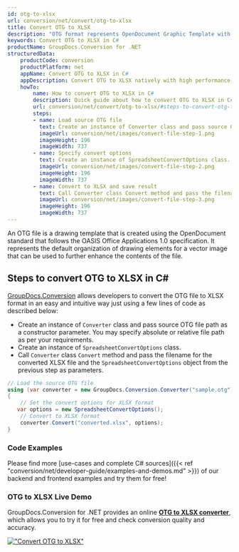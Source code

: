 ```yaml
---
id: otg-to-xlsx
url: conversion/net/convert/otg-to-xlsx
title: Convert OTG to XLSX
description: "OTG format represents OpenDocument Graphic Template with .otg extension. Learn how to convert OTG to XLSX file programmatically in C# language using GroupDocs.Conversion for .NET library."
keywords: Convert OTG to XLSX in C#
productName: GroupDocs.Conversion for .NET
structuredData:
    productCode: conversion
    productPlatform: net
    appName: Convert OTG to XLSX in C#
    appDescription: Convert OTG to XLSX natively with high performance using C# language and server side GroupDocs.Conversion for .NET APIs, without the use of any software like Microsoft or Open Office.
    howTo:
        name: How to convert OTG to XLSX in C# 
        description: Quick guide about how to convert OTG to XLSX in C# with high performance and accuracy.
        url: conversion/net/convert/otg-to-xlsx/#steps-to-convert-otg-to-xlsx-in-c
        steps:
        - name: Load source OTG file 
          text: Create an instance of Converter class and pass source OTG file path as a constructor parameter. You may specify absolute or relative file path as per your requirements. 
          imageUrl: conversion/net/images/convert-file-step-1.png
          imageHeight: 196
          imageWidth: 737
        - name: Specify convert options 
          text: Create an instance of SpreadsheetConvertOptions class.
          imageUrl: conversion/net/images/convert-file-step-2.png
          imageHeight: 196
          imageWidth: 737
        - name: Convert to XLSX and save result 
          text: Call Converter class Convert method and pass the filename for the converted HTML file and the SpreadsheetConvertOptions object from the previous step as parameters.
          imageUrl: conversion/net/images/convert-file-step-3.png
          imageHeight: 196
          imageWidth: 737
---
```


An OTG file is a drawing template that is created using the OpenDocument standard that follows the OASIS Office Applications 1.0 specification. It represents the default organization of drawing elements for a vector image that can be used to further enhance the contents of the file.

## Steps to convert OTG to XLSX in C#

[GroupDocs.Conversion](https://products.groupdocs.com/conversion/net) allows developers to convert the OTG file to XLSX format in an easy and intuitive way just using a few lines of code as described below:

* Create an instance of `Converter` class and pass source OTG file path as a constructor parameter. You may specify absolute or relative file path as per your requirements. 
* Create an instance of `SpreadsheetConvertOptions` class.
* Call `Converter` class `Convert` method and pass the filename for the converted XLSX file and the `SpreadsheetConvertOptions` object from the previous step as parameters.

```csharp
// Load the source OTG file
using (var converter = new GroupDocs.Conversion.Converter("sample.otg"))
{
    // Set the convert options for XLSX format
   var options = new SpreadsheetConvertOptions();
    // Convert to XLSX format
    converter.Convert("converted.xlsx", options);
}
```

### Code Examples

Please find more [use-cases and complete C# sources]({{< ref "conversion/net/developer-guide/examples-and-demos.md" >}}) of our backend and frontend examples and try them for free!

### OTG to XLSX Live Demo

GroupDocs.Conversion for .NET provides an online [**OTG to XLSX converter**](https://products.groupdocs.app/conversion/otg-to-xlsx), which allows you to try it for free and check conversion quality and accuracy.

[!["Convert OTG to XLSX"](conversion/net/images/convert-to-xlsx/convert-otg-to-xlsx.png)](https://products.groupdocs.app/conversion/otg-to-xlsx)